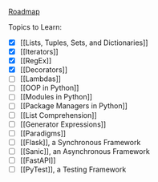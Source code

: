 [Roadmap](https://www.roadmap.sh/python)

Topics to Learn:
- [x] [[Lists, Tuples, Sets, and Dictionaries]]
- [x] [[Iterators]]
- [x] [[RegEx]]
- [x] [[Decorators]]
- [ ] [[Lambdas]]
- [ ] [[OOP in Python]]
- [ ] [[Modules in Python]]
- [ ] [[Package Managers in Python]]
- [ ] [[List Comprehension]]
- [ ] [[Generator Expressions]]
- [ ] [[Paradigms]]
- [ ] [[Flask]], a Synchronous Framework
- [ ] [[Sanic]], an Asynchronous Framework
- [ ] [[FastAPI]]
- [ ] [[PyTest]], a Testing Framework